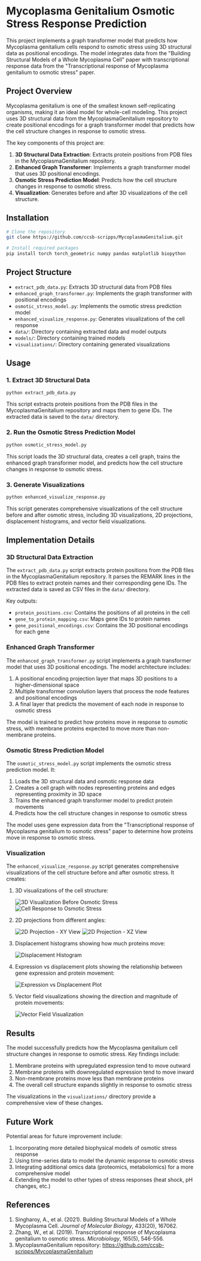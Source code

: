 # Mycoplasma Genitalium Osmotic Stress Response Prediction

This project implements a graph transformer model that predicts how Mycoplasma genitalium cells respond to osmotic stress using 3D structural data as positional encodings. The model integrates data from the "Building Structural Models of a Whole Mycoplasma Cell" paper with transcriptional response data from the "Transcriptional response of Mycoplasma genitalium to osmotic stress" paper.

## Project Overview

Mycoplasma genitalium is one of the smallest known self-replicating organisms, making it an ideal model for whole-cell modeling. This project uses 3D structural data from the MycoplasmaGenitalium repository to create positional encodings for a graph transformer model that predicts how the cell structure changes in response to osmotic stress.

The key components of this project are:

1. **3D Structural Data Extraction**: Extracts protein positions from PDB files in the MycoplasmaGenitalium repository.
2. **Enhanced Graph Transformer**: Implements a graph transformer model that uses 3D positional encodings.
3. **Osmotic Stress Prediction Model**: Predicts how the cell structure changes in response to osmotic stress.
4. **Visualization**: Generates before and after 3D visualizations of the cell structure.

## Installation

```bash
# Clone the repository
git clone https://github.com/ccsb-scripps/MycoplasmaGenitalium.git

# Install required packages
pip install torch torch_geometric numpy pandas matplotlib biopython
```

## Project Structure

- `extract_pdb_data.py`: Extracts 3D structural data from PDB files
- `enhanced_graph_transformer.py`: Implements the graph transformer with positional encodings
- `osmotic_stress_model.py`: Implements the osmotic stress prediction model
- `enhanced_visualize_response.py`: Generates visualizations of the cell response
- `data/`: Directory containing extracted data and model outputs
- `models/`: Directory containing trained models
- `visualizations/`: Directory containing generated visualizations

## Usage

### 1. Extract 3D Structural Data

```bash
python extract_pdb_data.py
```

This script extracts protein positions from the PDB files in the MycoplasmaGenitalium repository and maps them to gene IDs. The extracted data is saved to the `data/` directory.

### 2. Run the Osmotic Stress Prediction Model

```bash
python osmotic_stress_model.py
```

This script loads the 3D structural data, creates a cell graph, trains the enhanced graph transformer model, and predicts how the cell structure changes in response to osmotic stress.

### 3. Generate Visualizations

```bash
python enhanced_visualize_response.py
```

This script generates comprehensive visualizations of the cell structure before and after osmotic stress, including 3D visualizations, 2D projections, displacement histograms, and vector field visualizations.

## Implementation Details

### 3D Structural Data Extraction

The `extract_pdb_data.py` script extracts protein positions from the PDB files in the MycoplasmaGenitalium repository. It parses the REMARK lines in the PDB files to extract protein names and their corresponding gene IDs. The extracted data is saved as CSV files in the `data/` directory.

Key outputs:
- `protein_positions.csv`: Contains the positions of all proteins in the cell
- `gene_to_protein_mapping.csv`: Maps gene IDs to protein names
- `gene_positional_encodings.csv`: Contains the 3D positional encodings for each gene

### Enhanced Graph Transformer

The `enhanced_graph_transformer.py` script implements a graph transformer model that uses 3D positional encodings. The model architecture includes:

1. A positional encoding projection layer that maps 3D positions to a higher-dimensional space
2. Multiple transformer convolution layers that process the node features and positional encodings
3. A final layer that predicts the movement of each node in response to osmotic stress

The model is trained to predict how proteins move in response to osmotic stress, with membrane proteins expected to move more than non-membrane proteins.

### Osmotic Stress Prediction Model

The `osmotic_stress_model.py` script implements the osmotic stress prediction model. It:

1. Loads the 3D structural data and osmotic response data
2. Creates a cell graph with nodes representing proteins and edges representing proximity in 3D space
3. Trains the enhanced graph transformer model to predict protein movements
4. Predicts how the cell structure changes in response to osmotic stress

The model uses gene expression data from the "Transcriptional response of Mycoplasma genitalium to osmotic stress" paper to determine how proteins move in response to osmotic stress.

### Visualization

The `enhanced_visualize_response.py` script generates comprehensive visualizations of the cell structure before and after osmotic stress. It creates:

1.  3D visualizations of the cell structure:

    ![3D Visualization Before Osmotic Stress](visualizations/3d_visualization.png)
    ![Cell Response to Osmotic Stress](visualizations/cell_response_3d_enhanced.png)
    

3.  2D projections from different angles:

    ![2D Projection - XY View](visualizations/2d_projection_xy.png)
    ![2D Projection - XZ View](visualizations/2d_projection_xz.png)

4.  Displacement histograms showing how much proteins move:

    ![Displacement Histogram](visualizations/displacement_histogram.png)

5.  Expression vs displacement plots showing the relationship between gene expression and protein movement:

    ![Expression vs Displacement Plot](visualizations/expression_vs_displacement.png)

6.  Vector field visualizations showing the direction and magnitude of protein movements:

    ![Vector Field Visualization](visualizations/vector_field.png)

## Results

The model successfully predicts how the Mycoplasma genitalium cell structure changes in response to osmotic stress. Key findings include:

1. Membrane proteins with upregulated expression tend to move outward
2. Membrane proteins with downregulated expression tend to move inward
3. Non-membrane proteins move less than membrane proteins
4. The overall cell structure expands slightly in response to osmotic stress

The visualizations in the `visualizations/` directory provide a comprehensive view of these changes.

## Future Work

Potential areas for future improvement include:

1. Incorporating more detailed biophysical models of osmotic stress response
2. Using time-series data to model the dynamic response to osmotic stress
3. Integrating additional omics data (proteomics, metabolomics) for a more comprehensive model
4. Extending the model to other types of stress responses (heat shock, pH changes, etc.)

## References

1. Singharoy, A., et al. (2021). Building Structural Models of a Whole Mycoplasma Cell. *Journal of Molecular Biology*, 433(20), 167062.
2. Zhang, W., et al. (2019). Transcriptional response of Mycoplasma genitalium to osmotic stress. *Microbiology*, 165(5), 546-556.
3. MycoplasmaGenitalium repository: https://github.com/ccsb-scripps/MycoplasmaGenitalium
